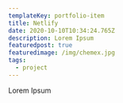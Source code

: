 ```yaml
---
templateKey: portfolio-item
title: Netlify
date: 2020-10-10T10:34:24.765Z
description: Lorem Ipsum
featuredpost: true
featuredimage: /img/chemex.jpg
tags:
  - project
---
```

Lorem Ipsum